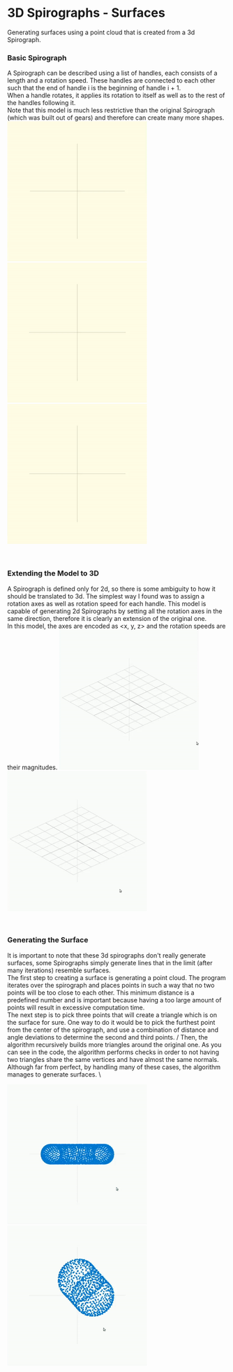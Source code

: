 # 3D Spirographs - Surfaces
Generating surfaces using a point cloud that is created from a 3d Spirograph.

### Basic Spirograph
A Spirograph can be described using a list of handles, each consists of a length and a rotation speed. These handles are connected to each other such that the end of handle i is the beginning of handle i + 1. \
When a handle rotates, it applies its rotation to itself as well as to the rest of the handles following it.\
Note that this model is much less restrictive than the original Spirograph (which was built out of gears) and therefore can create many more shapes. \
![handle lengths: 1.5, 0.5 ; speeds: 1, 2](https://raw.githubusercontent.com/Cringere/spirograph_3d_surfaces/master/readme_files/2d_01.gif)
![handles lengths: 1, 1 ; speeds: 1, 1](https://raw.githubusercontent.com/Cringere/spirograph_3d_surfaces/master/readme_files/2d_02.gif)
![handles lengths: 1, 1 ; speeds: 2, 1](https://raw.githubusercontent.com/Cringere/spirograph_3d_surfaces/master/readme_files/2d_03.gif)

<br />

### Extending the Model to 3D
A Spirograph is defined only for 2d, so there is some ambiguity to how it should be translated to 3d. The simplest way I found was to assign a rotation axes as well as rotation speed for each handle. This model is capable of generating 2d Spirographs by setting all the rotation axes in the same direction, therefore it is clearly an extension of the original one.
<br />
In this model, the axes are encoded as \<x, y, z> and the rotation speeds are their magnitudes.
![handles lengths: 1.1, 0.4 ; axes: \<0.0, 0.1, 0.0>, \<0.0, 3.0, 0.0>](https://raw.githubusercontent.com/Cringere/spirograph_3d_surfaces/master/readme_files/wire_01.gif)
![handles lengths: 0.5, 0.5, 0.5 ; axes: \<1.1, 1.0, 0>, \<0.0, 1.0, 1.0>, \<1.0, 0.0, 1.0>](https://raw.githubusercontent.com/Cringere/spirograph_3d_surfaces/master/readme_files/wire_02.gif)

<br />

### Generating the Surface
It is important to note that these 3d spirographs don't really generate surfaces, some Spirographs simply generate lines that in the limit (after many iterations) resemble surfaces. \
The first step to creating a surface is generating a point cloud. The program iterates over the spirograph and places points in such a way that no two points will be too close to each other. This minimum distance is a predefined number and is important because having a too large amount of points will result in excessive computation time. \
The next step is to pick three points that will create a triangle which is on the surface for sure. One way to do it would be to pick the furthest point from the center of the spirograph, and use a combination of distance and angle deviations to determine the second and third points. / 
Then, the algorithm recursively builds more triangles around the original one. As you can see in the code, the algorithm performs checks in order to not having two triangles share the same vertices and have almost the same normals. Although far from perfect, by handling many of these cases, the algorithm manages to generate surfaces. \

![handles lengths: 1.1, 0.4 ; axes: \<0.0, 0.1, 0.0>, \<0.0, 3.0, 0.0>](https://raw.githubusercontent.com/Cringere/spirograph_3d_surfaces/master/readme_files/surface_01.gif)
![handles lengths: 0.5, 0.5, 0.5 ; axes: \<1.1, 1.0, 0>, \<0.0, 1.0, 1.0>, \<1.0, 0.0, 1.0>](https://raw.githubusercontent.com/Cringere/spirograph_3d_surfaces/master/readme_files/surface_02.gif)
